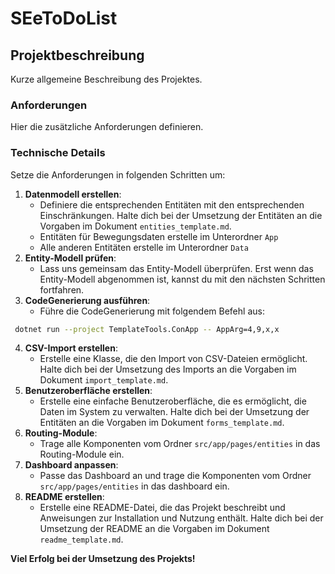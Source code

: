 ﻿# SEeToDoList

## Projektbeschreibung

Kurze allgemeine Beschreibung des Projektes.

### Anforderungen

Hier die zusätzliche Anforderungen definieren.

### Technische Details

Setze die Anforderungen in folgenden Schritten um:

1. **Datenmodell erstellen**:
   - Definiere die entsprechenden Entitäten mit den entsprechenden Einschränkungen. Halte dich bei der Umsetzung der Entitäten an die Vorgaben im Dokument `entities_template.md`.
   - Entitäten für Bewegungsdaten erstelle im Unterordner `App`
   - Alle anderen Entitäten erstelle im Unterordner `Data`
2. **Entity-Modell prüfen**:
   - Lass uns gemeinsam das Entity-Modell überprüfen. Erst wenn das Entity-Modell abgenommen ist, kannst du mit den nächsten Schritten fortfahren. 
3. **CodeGenerierung ausführen**:
   - Führe die CodeGenerierung mit folgendem Befehl aus:

```bash
 dotnet run --project TemplateTools.ConApp -- AppArg=4,9,x,x
```
4. **CSV-Import erstellen**:
   - Erstelle eine Klasse, die den Import von CSV-Dateien ermöglicht. Halte dich bei der Umsetzung des Imports an die Vorgaben im Dokument `import_template.md`.
5. **Benutzeroberfläche erstellen**:
   - Erstelle eine einfache Benutzeroberfläche, die es ermöglicht, die Daten im System zu verwalten. Halte dich bei der Umsetzung der Entitäten an die Vorgaben im Dokument `forms_template.md`.
6. **Routing-Module**:
   - Trage alle Komponenten vom Ordner `src/app/pages/entities` in das Routing-Module ein.
7. **Dashboard anpassen**:
   - Passe das Dashboard an und trage die Komponenten vom Ordner `src/app/pages/entities` in das dashboard ein.
8. **README erstellen**:
   - Erstelle eine README-Datei, die das Projekt beschreibt und Anweisungen zur Installation und Nutzung enthält. Halte dich bei der Umsetzung der README an die Vorgaben im Dokument `readme_template.md`.

**Viel Erfolg bei der Umsetzung des Projekts!**
